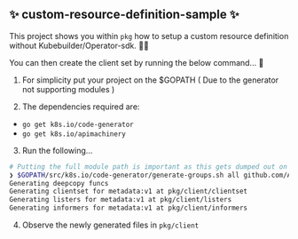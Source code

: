 ## ✨ custom-resource-definition-sample ✨

This project shows you within `pkg` how to setup a custom resource definition without Kubebuilder/Operator-sdk. 🧙🏼

You can then create the client set by running the below command... 🧨

1. For simplicity put your project on the $GOPATH ( Due to the generator not supporting modules )

2. The dependencies required are:
- `go get k8s.io/code-generator`
- `go get k8s.io/apimachinery`

3. Run the following...
```bash
# Putting the full module path is important as this gets dumped out on the $GOPATH
❯ $GOPATH/src/k8s.io/code-generator/generate-groups.sh all github.com/AlexsJones/custom-resource-definition-example/pkg/client github.com/AlexsJones/custom-resource-definition-example/pkg/apis metadata:v1 -v10
Generating deepcopy funcs
Generating clientset for metadata:v1 at pkg/client/clientset
Generating listers for metadata:v1 at pkg/client/listers
Generating informers for metadata:v1 at pkg/client/informers
```
4. Observe the newly generated files in `pkg/client`